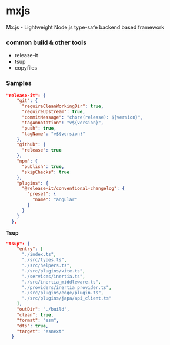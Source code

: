 # mxjs

Mx.js - Lightweight Node.js type-safe backend based framework

### common build & other tools

- release-it
- tsup
- copyfiles

### Samples

```json
"release-it": {
    "git": {
      "requireCleanWorkingDir": true,
      "requireUpstream": true,
      "commitMessage": "chore(release): ${version}",
      "tagAnnotation": "v${version}",
      "push": true,
      "tagName": "v${version}"
    },
    "github": {
      "release": true
    },
    "npm": {
      "publish": true,
      "skipChecks": true
    },
    "plugins": {
      "@release-it/conventional-changelog": {
        "preset": {
          "name": "angular"
        }
      }
    }
  },
```

**Tsup**

```json
"tsup": {
    "entry": [
      "./index.ts",
      "./src/types.ts",
      "./src/helpers.ts",
      "./src/plugins/vite.ts",
      "./services/inertia.ts",
      "./src/inertia_middleware.ts",
      "./providers/inertia_provider.ts",
      "./src/plugins/edge/plugin.ts",
      "./src/plugins/japa/api_client.ts"
    ],
    "outDir": "./build",
    "clean": true,
    "format": "esm",
    "dts": true,
    "target": "esnext"
  }
```
